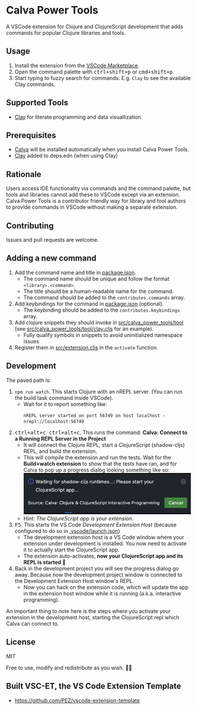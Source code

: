 # Calva Power Tools

A VSCode extension for Clojure and ClojureScript development that adds commands for popular Clojure libraries and tools.

## Usage

1. Install the extension from the [VSCode Marketplace](https://marketplace.visualstudio.com/items?itemName=BetterThanTomorrow.calva-power-tools).
1. Open the command palette with <kbd>ctrl+shift+p</kbd> or <kbd>cmd+shift+p</kbd>.
1. Start typing to fuzzy search for commands. E.g. `Clay` to see the available Clay commands.

## Supported Tools

* [Clay](https://scicloj.github.io/clay/) for literate programming and data visuallization.

## Prerequisites

* [Calva](https://marketplace.visualstudio.com/items?itemName=ms-vscode.clojure-extension-pack) will be installed automatically when you install Calva Power Tools.
* [Clay](https://github.com/scicloj/clay) added to deps.edn (when using Clay)

## Rationale

Users access IDE functionality via commands and the command palette, but tools and libraries cannot add these to VSCode except via an extension.
Calva Power Tools is a contributor friendly way for library and tool authors to provide commands in VSCode without making a separate extension.

## Contributing

Issues and pull requests are welcome.

## Adding a new command

1. Add the command name and title in [package.json](package.json).
   * The command name should be unique and follow the format `<library>.<command>`.
   * The title should be a human-readable name for the command.
   * The command should be added to the `contributes.commands` array.
2. Add keybindings for the command in [package.json](package.json) (optional).
   * The keybinding should be added to the `contributes.keybindings` array.
3. Add clojure snippets they should invoke in [src/calva_power_tools/tool](src/calva_power_tools/tool) (see [src/calva_power_tools/tool/clay.cljs](src/calva_power_tools/tool/clay.cljs) for an example).
   * Fully qualify symbols in snippets to avoid uninitialized namespace issues
4. Register them in [src/extension.cljs](src/extension.cljs) in the `activate` function.

## Development

The paved path is:

1. `npm run watch`. This starts Clojure with an nREPL server. (You can run the build task command inside VSCode).
   * Wait for it to report something like:
     ```
     nREPL server started on port 56749 on host localhost - nrepl://localhost:56749
     ```
1. <kbd>ctrl+alt+c ctrl+alt+c</kbd>. This runs the command: **Calva: Connect to a Running REPL Server in the Project**
   * It will connect the Clojure REPL, start a ClojureScript (shadow-cljs) REPL, and build the extension.
   * This will compile the extension and run the tests. Wait for the **Build+watch extension** to show that the tests have ran, and for Calva to pop up a progress dialog looking something like so:
     ![Progress dialog, start your extension](assets/usage/start-your-clojurescript-app.png)
   * Hint: _The ClojureScript app is your extension_.
1. <kbd>F5</kbd>. This starts the VS Code _Development Extension Host_ (because configured to do so in [.vscode/launch.json](.vscode/launch.json))
   * The development extension host is a VS Code window where your extension under development is installed. You now need to activate it to actually start the ClojureScript app.
   * The extension auto-activates, **now your ClojureScript app and its REPL is started 🎉**
1. Back in the development project you will see the progress dialog go away. Because now the development project window is connected to the Development Extension Host window's REPL.
      * Now you can hack on the extension code, which will update the app in the extension host window while it is running (a.k.a. interactive programming).

An important thing to note here is the steps where you activate your extension in the development host, starting the ClojureScript repl which Calva can connect to.

## License

MIT

Free to use, modify and redistribute as you wish. 🍻🗽

## Built VSC-ET, the VS Code Extension Template

* https://github.com/PEZ/vscode-extension-template